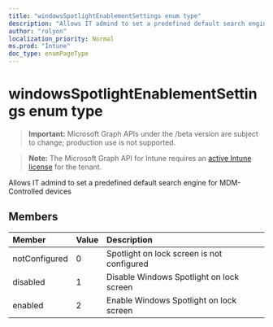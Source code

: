 ```yaml
---
title: "windowsSpotlightEnablementSettings enum type"
description: "Allows IT admind to set a predefined default search engine for MDM-Controlled devices"
author: "rolyon"
localization_priority: Normal
ms.prod: "Intune"
doc_type: enumPageType
---
```


# windowsSpotlightEnablementSettings enum type

> **Important:** Microsoft Graph APIs under the /beta version are subject to change; production use is not supported.

> **Note:** The Microsoft Graph API for Intune requires an [active Intune license](https://go.microsoft.com/fwlink/?linkid=839381) for the tenant.

Allows IT admind to set a predefined default search engine for MDM-Controlled devices

## Members
|Member|Value|Description|
|:---|:---|:---|
|notConfigured|0|Spotlight on lock screen is not configured|
|disabled|1|Disable Windows Spotlight on lock screen|
|enabled|2|Enable Windows Spotlight on lock screen|





